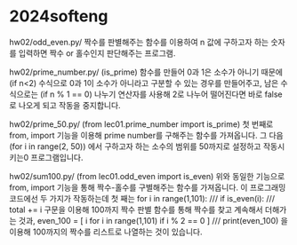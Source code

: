 # 2024softeng
hw02/odd_even.py/ 짝수를 판별해주는 함수를 이용하여 n 값에 구하고자 하는 숫자를 입력하면 짝수 or 홀수인지 판단해주는 프로그램.  

hw02/prime_number.py/ (is_prime) 함수를 만들어 0과 1은 소수가 아니기 때문에 (if n<2) 수식으로 0과 1이 소수가 아니라고 구분할 수 있는 경우를 만들어주고, 남은 수식으로는 (if n % 1 == 0) 나누기 연산자를 사용해 2로 나누어 떨어진다면 바로 false로 나오게 되고 작동을 중지합니다.  

hw02/prime_50.py/ (from lec01.prime_number import is_prime) 첫 번째로 from, import 기능을 이용해 prime number를 구해주는 함수를 가져옵니다. 그 다음 (for i in range(2, 50)) 에서 구하고자 하는 소수의 범위를 50까지로 설정하고 작동시키는0 프로그램입니다.  

hw02/sum100.py/ (from lec01.odd_even import is_even) 위와 동일한 기능으로 from, import 기능을 통해 짝수-홀수를 구별해주는 함수를 가져옵니다. 이 프로그래밍 코드에선 두 가지가 작동하는데 첫 째는   for i in range(1,101): /// if is_even(i): ///  total += i 구문을 이용해 100까지 짝수 판별 함수를 통해 짝수를 찾고 계속해서 더해가는 것과, even_100 = [ i for i in range(1,101) if i % 2 == 0 ]  ///  print(even_100) 을 이용해 100까지의 짝수를 리스트로 나열하는 것이 있습니다.
                             
                           
